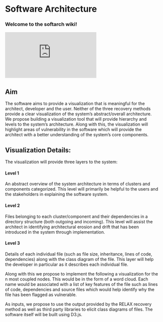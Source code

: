 # Software Architecture

### Welcome to the softarch wiki!

![Project Details](https://github.com/mukeshkdangi/softarch/blob/master/CS%20570%20Soft%20Arch%20Vis.pdf)

## Aim
The software aims to provide a visualization that is meaningful for the architect, developer and the user. Neither of the three recovery methods provide a clear visualization of the system’s abstract/overall architecture. We propose building a visualization tool that will provide hierarchy and levels to the system’s architecture. Along with this, the visualization will highlight areas of vulnerability in the software which will provide the architect with a better understanding of the system’s core components.

## Visualization Details:
The visualization will provide three layers to the system: 

#### Level 1
An abstract overview of the system architecture in terms of clusters and components categorized. This level will primarily be helpful to the users and the stakeholders in explaining the software system.

#### Level 2
Files belonging to each cluster/component and their dependencies in a directory structure (both outgoing and incoming). This level will assist the architect in identifying architectural erosion and drift that has been introduced in the system through implementation.

#### Level 3
Details of each individual file (such as file size, inheritance, lines of code, dependencies) along with the class diagram of the file. This layer will help the developer in particular as it describes each individual file.

Along with this we propose to implement the following a visualization for the n most coupled nodes. This would be in the form of a word cloud. Each name would be associated with a list of key features of the file such as lines of code, dependencies and source files which would help identify why the file has been flagged as vulnerable.

As inputs, we propose to use the output provided by the RELAX recovery method as well as third party libraries to elicit class diagrams of files. The software itself will be built using D3.js.
